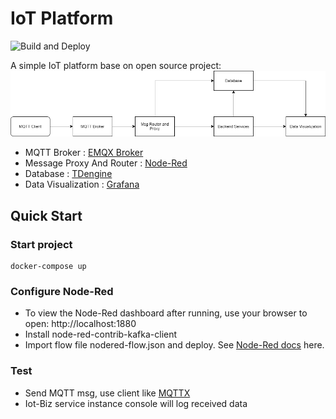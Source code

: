 # IoT Platform
 ![Build and Deploy](https://github.com/kevinpan45/iot/workflows/Build%20and%20Deploy/badge.svg)
 
 A simple IoT platform base on open source project:
![Arch](docs/img/arch.png)

 * MQTT Broker : [EMQX Broker](https://github.com/emqx/emqx)
 * Message Proxy And Router : [Node-Red](https://github.com/node-red/node-red)
 * Database : [TDengine](https://github.com/taosdata/TDengine)
 * Data Visualization : [Grafana](https://github.com/grafana/grafana)

## Quick Start
### Start project
```
docker-compose up
```
### Configure Node-Red
* To view the Node-Red dashboard after running, use your browser to open: http://localhost:1880
* Install node-red-contrib-kafka-client
* Import flow file nodered-flow.json and deploy.
See [Node-Red docs](https://nodered.org/docs) here.

### Test
* Send MQTT msg, use client like [MQTTX](https://mqttx.app/cn/)
* Iot-Biz service instance console will log received data